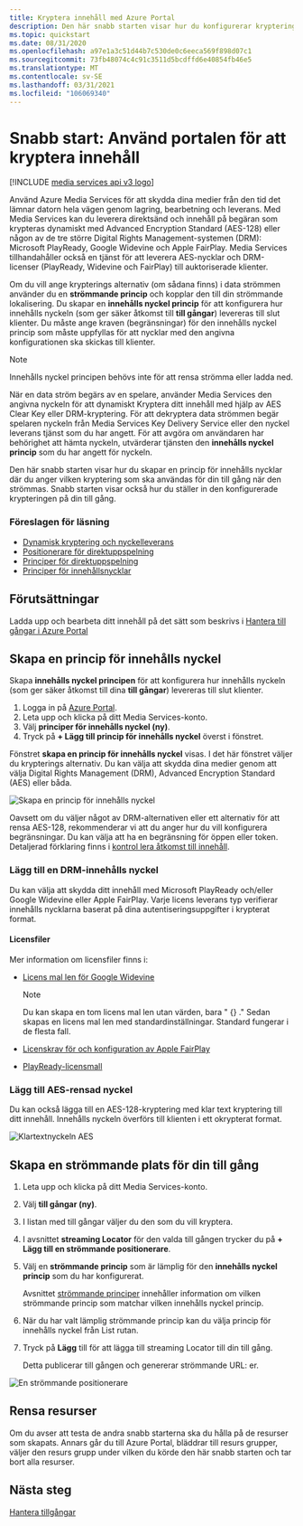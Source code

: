 ```yaml
---
title: Kryptera innehåll med Azure Portal
description: Den här snabb starten visar hur du konfigurerar kryptering för ditt innehåll med hjälp av Azure Media Services i Azure Portal.
ms.topic: quickstart
ms.date: 08/31/2020
ms.openlocfilehash: a97e1a3c51d44b7c530de0c6eeca569f898d07c1
ms.sourcegitcommit: 73fb48074c4c91c3511d5bcdffd6e40854fb46e5
ms.translationtype: MT
ms.contentlocale: sv-SE
ms.lasthandoff: 03/31/2021
ms.locfileid: "106069340"
---
```

# <a name="quickstart-use-portal-to-encrypt-content"></a>Snabb start: Använd portalen för att kryptera innehåll

[!INCLUDE [media services api v3 logo](./includes/v3-hr.md)]

Använd Azure Media Services för att skydda dina medier från den tid det lämnar datorn hela vägen genom lagring, bearbetning och leverans. Med Media Services kan du leverera direktsänd och innehåll på begäran som krypteras dynamiskt med Advanced Encryption Standard (AES-128) eller någon av de tre större Digital Rights Management-systemen (DRM): Microsoft PlayReady, Google Widevine och Apple FairPlay. Media Services tillhandahåller också en tjänst för att leverera AES-nycklar och DRM-licenser (PlayReady, Widevine och FairPlay) till auktoriserade klienter. 
 
Om du vill ange krypterings alternativ (om sådana finns) i data strömmen använder du en **strömmande princip** och kopplar den till din strömmande lokalisering. Du skapar en **innehålls nyckel princip** för att konfigurera hur innehålls nyckeln (som ger säker åtkomst till **till gångar**) levereras till slut klienter. Du måste ange kraven (begränsningar) för den innehålls nyckel princip som måste uppfyllas för att nycklar med den angivna konfigurationen ska skickas till klienter. 

> [!NOTE]
> Innehålls nyckel principen behövs inte för att rensa strömma eller ladda ned.

När en data ström begärs av en spelare, använder Media Services den angivna nyckeln för att dynamiskt Kryptera ditt innehåll med hjälp av AES Clear Key eller DRM-kryptering. För att dekryptera data strömmen begär spelaren nyckeln från Media Services Key Delivery Service eller den nyckel leverans tjänst som du har angett. För att avgöra om användaren har behörighet att hämta nyckeln, utvärderar tjänsten den  **innehålls nyckel princip** som du har angett för nyckeln.

Den här snabb starten visar hur du skapar en princip för innehålls nycklar där du anger vilken kryptering som ska användas för din till gång när den strömmas. Snabb starten visar också hur du ställer in den konfigurerade krypteringen på din till gång.

### <a name="suggested-pre-reading"></a>Föreslagen för läsning

* [Dynamisk kryptering och nyckelleverans](drm-content-protection-concept.md)
* [Positionerare för direktuppspelning](streaming-locators-concept.md)
* [Principer för direktuppspelning](streaming-policy-concept.md)
* [Principer för innehållsnycklar](drm-content-key-policy-concept.md)

## <a name="prerequisites"></a>Förutsättningar

Ladda upp och bearbeta ditt innehåll på det sätt som beskrivs i [Hantera till gångar i Azure Portal](asset-create-asset-upload-portal-quickstart.md)

## <a name="create-a-content-key-policy"></a>Skapa en princip för innehålls nyckel

Skapa **innehålls nyckel principen** för att konfigurera hur innehålls nyckeln (som ger säker åtkomst till dina **till gångar**) levereras till slut klienter.

1. Logga in på [Azure Portal](https://portal.azure.com/).
1. Leta upp och klicka på ditt Media Services-konto.
1. Välj **principer för innehålls nyckel (ny)**.
1. Tryck på **+ Lägg till princip för innehålls nyckel** överst i fönstret. 

Fönstret **skapa en princip för innehålls nyckel** visas. I det här fönstret väljer du krypterings alternativ. Du kan välja att skydda dina medier genom att välja Digital Rights Management (DRM), Advanced Encryption Standard (AES) eller båda.  

![Skapa en princip för innehålls nyckel](./media/drm-encrypt-content-how-to/create-content-key-policy.png)

Oavsett om du väljer något av DRM-alternativen eller ett alternativ för att rensa AES-128, rekommenderar vi att du anger hur du vill konfigurera begränsningar. Du kan välja att ha en begränsning för öppen eller token. Detaljerad förklaring finns i [kontrol lera åtkomst till innehåll](drm-content-protection-concept.md#controlling-content-access).

### <a name="add-a-drm-content-key"></a>Lägg till en DRM-innehålls nyckel

Du kan välja att skydda ditt innehåll med Microsoft PlayReady och/eller Google Widevine eller Apple FairPlay. Varje licens leverans typ verifierar innehålls nycklarna baserat på dina autentiseringsuppgifter i krypterat format.

#### <a name="license-templates"></a>Licensfiler

Mer information om licensfiler finns i:

* [Licens mal len för Google Widevine](drm-widevine-license-template-concept.md)

    > [!NOTE]
    > Du kan skapa en tom licens mal len utan värden, bara " {} ." Sedan skapas en licens mal len med standardinställningar. Standard fungerar i de flesta fall.
* [Licenskrav för och konfiguration av Apple FairPlay](drm-fairplay-license-overview.md)
* [PlayReady-licensmall](drm-playready-license-template-concept.md)

### <a name="add-aes-clear-key"></a>Lägg till AES-rensad nyckel

Du kan också lägga till en AES-128-kryptering med klar text kryptering till ditt innehåll. Innehålls nyckeln överförs till klienten i ett okrypterat format.

![Klartextnyckeln AES](./media/drm-encrypt-content-how-to/aes-clear-key-policy.png)

## <a name="create-a-streaming-locator-for-your-asset"></a>Skapa en strömmande plats för din till gång

1. Leta upp och klicka på ditt Media Services-konto.
1. Välj **till gångar (ny)**.
1. I listan med till gångar väljer du den som du vill kryptera.  
1. I avsnittet **streaming Locator** för den valda till gången trycker du på **+ Lägg till en strömmande positionerare**. 
1. Välj en **strömmande princip** som är lämplig för den **innehålls nyckel princip** som du har konfigurerat.

    Avsnittet [strömmande principer](streaming-policy-concept.md) innehåller information om vilken strömmande princip som matchar vilken innehålls nyckel princip.
1. När du har valt lämplig strömmande princip kan du välja princip för innehålls nyckel från List rutan.
1. Tryck på **Lägg** till för att lägga till streaming Locator till din till gång.

    Detta publicerar till gången och genererar strömmande URL: er.

![En strömmande positionerare](./media/drm-encrypt-content-how-to/multi-drm.png)

## <a name="cleanup-resources"></a>Rensa resurser

Om du avser att testa de andra snabb starterna ska du hålla på de resurser som skapats. Annars går du till Azure Portal, bläddrar till resurs grupper, väljer den resurs grupp under vilken du körde den här snabb starten och tar bort alla resurser.

## <a name="next-steps"></a>Nästa steg

[Hantera tillgångar](asset-create-asset-upload-portal-quickstart.md)
